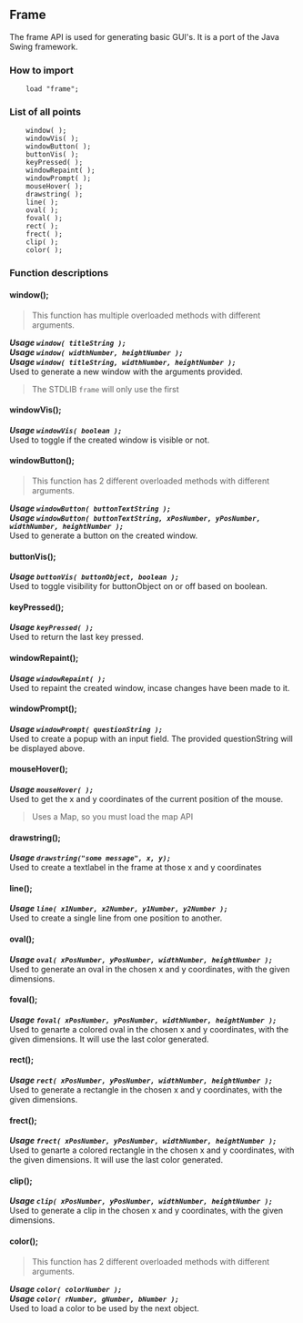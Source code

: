 ## Frame
The frame API is used for generating basic GUI's. It is a
port of the Java Swing framework.

### How to import
~~~ mani
    load "frame";
~~~

### List of all points
~~~ mani
    window( );
    windowVis( );
    windowButton( );
    buttonVis( );
    keyPressed( );
    windowRepaint( );
    windowPrompt( );
    mouseHover( );
    drawstring( );
    line( );
    oval( );
    foval( );
    rect( );
    frect( );
    clip( );
    color( );
~~~

### Function descriptions

#### window();
> This function has multiple overloaded methods with different arguments.


***Usage `window( titleString );`***<br />
***Usage `window( widthNumber, heightNumber );`***<br />
***Usage `window( titleString, widthNumber, heightNumber );`***<br />
Used to generate a new window with the arguments provided.

> The STDLIB `frame` will only use the first


#### windowVis();
***Usage `windowVis( boolean );`***<br />
Used to toggle if the created window is visible or not.


#### windowButton();
> This function has 2 different overloaded methods with different arguments.


***Usage `windowButton( buttonTextString );`***<br />
***Usage `windowButton( buttonTextString, xPosNumber, yPosNumber, widthNumber, heightNumber );`***<br />
Used to generate a button on the created window.


#### buttonVis();
***Usage `buttonVis( buttonObject, boolean );`***<br />
Used to toggle visibility for buttonObject on or off based on boolean.

#### keyPressed();
***Usage `keyPressed( );`***<br />
Used to return the last key pressed.


#### windowRepaint();
***Usage `windowRepaint( );`***<br />
Used to repaint the created window, incase changes have been made to it.


#### windowPrompt();
***Usage `windowPrompt( questionString );`***<br />
Used to create a popup with an input field. The provided questionString will be displayed above.


#### mouseHover();
***Usage `mouseHover( );`***<br />
Used to get the x and y coordinates of the current position of the mouse.

> Uses a Map, so you must load the map API


#### drawstring();
***Usage `drawstring("some message", x, y);`***<br />
Used to create a textlabel in the frame at those x and y coordinates


#### line();
***Usage `line( x1Number, x2Number, y1Number, y2Number );`***<br />
Used to create a single line from one position to another.


#### oval();
***Usage `oval( xPosNumber, yPosNumber, widthNumber, heightNumber );`***<br />
Used to generate an oval in the chosen x and y coordinates, with the given dimensions.


#### foval();
***Usage `foval( xPosNumber, yPosNumber, widthNumber, heightNumber );`***<br />
Used to genarte a colored oval in the chosen x and y coordinates, with the given dimensions. It will use the last color generated.


#### rect();
***Usage `rect( xPosNumber, yPosNumber, widthNumber, heightNumber );`***<br />
Used to generate a rectangle in the chosen x and y coordinates, with the given dimensions.


#### frect();
***Usage `frect( xPosNumber, yPosNumber, widthNumber, heightNumber );`***<br />
Used to genarte a colored rectangle in the chosen x and y coordinates, with the given dimensions. It will use the last color generated.

#### clip();
***Usage `clip( xPosNumber, yPosNumber, widthNumber, heightNumber );`***<br />
Used to generate a clip in the chosen x and y coordinates, with the given dimensions.

#### color();
> This function has 2 different overloaded methods with different arguments.


***Usage `color( colorNumber );`***<br />
***Usage `color( rNumber, gNumber, bNumber );`***<br />
Used to load a color to be used by the next object.